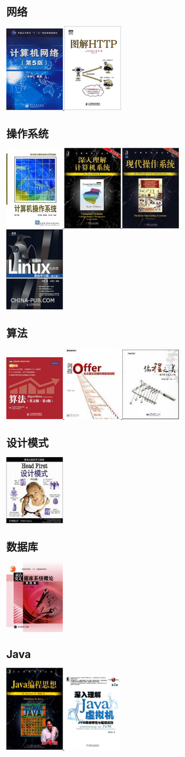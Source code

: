# 网络

<a href="http:\\www.baidu.com"> <img src="https://github.com/00000H/Test/blob/master/pics/s3296854.jpg" width="150"/> </a> <a href="http:\\www.baidu.com"> <img src="https://github.com/00000H/Test/blob/master/pics/s27283822.jpg" width="150"/> </a>

# 操作系统

<a href="http:\\www.baidu.com"> <img src="https://github.com/00000H/Test/blob/master/pics/s1650904.jpg" width="150"/> </a> <a href="http:\\www.baidu.com"> <img src="https://github.com/00000H/Test/blob/master/pics/s4510534.jpg" width="150"/> </a> <a href="http:\\www.baidu.com"> <img src="https://github.com/00000H/Test/blob/master/pics/s3895413.jpg" width="150"/> </a> <a href="http:\\www.baidu.com"> <img src="https://github.com/00000H/Test/blob/master/pics/s4399937.jpg" width="150"/> </a> 

# 算法

<a href="http:\\www.baidu.com"> <img src="https://github.com/00000H/Test/blob/master/pics/s8938479.jpg" width="150"/> </a> <a href="http:\\www.baidu.com"> <img src="https://github.com/00000H/Test/blob/master/pics/s7038106.jpg" width="150"/> </a> <a href="http:\\www.baidu.com"> <img src="https://github.com/00000H/Test/blob/master/pics/s2992671.jpg" width="150"/> </a>

# 设计模式

<a href="http:\\www.baidu.com"> <img src="https://github.com/00000H/Test/blob/master/pics/s2686916.jpg" width="150"/> </a>

# 数据库

<a href="http:\\www.baidu.com"> <img src="https://github.com/00000H/Test/blob/master/pics/s2359163.jpg" width="150"/> </a>

# Java

<a href="http:\\www.baidu.com"> <img src="https://github.com/00000H/Test/blob/master/pics/s27243455.jpg" width="150"/> </a> <a href="http:\\www.baidu.com"> <img src="https://github.com/00000H/Test/blob/master/pics/s27458236.jpg" width="150"/> </a>
